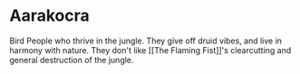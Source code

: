 # Aarakocra
Bird People who thrive in the jungle. They give off druid vibes, and live in harmony with nature.
They don't like [[The Flaming Fist]]'s clearcutting and general destruction of the jungle.
